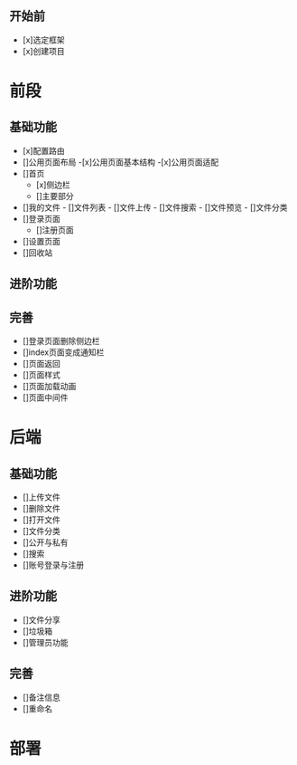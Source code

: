 ## 开始前

- [x]选定框架
- [x]创建项目

# 前段

## 基础功能

- [x]配置路由
- []公用页面布局
    -[x]公用页面基本结构
    -[x]公用页面适配
- []首页
    - [x]侧边栏
    - []主要部分
- []我的文件
        - []文件列表
        - []文件上传
        - []文件搜索
        - []文件预览
        - []文件分类
- []登录页面
    - []注册页面
- []设置页面
- []回收站
 
## 进阶功能


## 完善
- []登录页面删除侧边栏
- []index页面变成通知栏
- []页面返回
- []页面样式
- []页面加载动画
- []页面中间件

# 后端

## 基础功能
- []上传文件
- []删除文件
- []打开文件
- []文件分类
- []公开与私有
- []搜索
- []账号登录与注册

## 进阶功能
- []文件分享
- []垃圾箱
- []管理员功能

## 完善
- []备注信息
- []重命名


# 部署